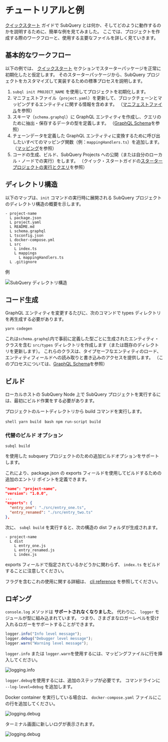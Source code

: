 # チュートリアルと例

[クイックスタート](/quickstart/quickstart-polkadot.md) ガイドで SubQuery とは何か、そしてどのように動作するのかを説明するために、簡単な例を見てみました。 ここでは、プロジェクトを作成する際のワークフローと、使用する主要なファイルを詳しく見ていきます。

## 基本的なワークフロー

以下の例では、 [クイックスタート](../quickstart/quickstart-polkadot.md) セクションでスターターパッケージを正常に初期化したと仮定します。 そのスターターパッケージから、SubQuery プロジェクトをカスタマイズして実装するための標準プロセスを説明します。

1. `subql init PROJECT_NAME` を使用してプロジェクトを初期化します。
2. マニフェストファイル（`project.yaml`）を更新して、ブロックチェーンとマッピングするエンティティに関する情報を含めます。 （[マニフェストファイル](./manifest.md)を参照）
3. スキーマ（`schema.graphql`）に GraphQL エンティティを作成し、クエリのために抽出・保存するデータの型を定義します。 （[GraphQL Schema](./graphql.md)を参照）
4. チェーンデータを定義した GraphQL エンティティに変換するために呼び出したいすべてのマッピング関数（例：`mappingHandlers.ts`）を追加します。 （[マッピング](./mapping/polkadot.md)を参照）
5. コードの生成、ビルド、SubQuery Projects への公開（または自分のローカル・ノードでの実行）をします。 （クイック・スタートガイドの[スタータープロジェクトの実行とクエリ](./quickstart-polkadot.md#running-and-querying-your-starter-project)を参照）

## ディレクトリ構造

以下のマップは、`init` コマンドの実行時に展開される SubQuery プロジェクトのディレクトリ構造の概要を示します。

```
- project-name
  L package.json
  L project.yaml
  L README.md
  L schema.graphql
  L tsconfig.json
  L docker-compose.yml
  L src
    L index.ts
    L mappings
      L mappingHandlers.ts
  L .gitignore
```

例

![SubQuery ディレクトリ構造](/assets/img/subQuery_directory_stucture.png)

## コード生成

GraphQL エンティティを変更するたびに、次のコマンドで types ディレクトリを再生成する必要があります。

```
yarn codegen
```

これは`schema.graphql`内で事前に定義した型ごとに生成されたエンティティ・クラスを含む `src/types` ディレクトリを作成します（または既存のディレクトリを更新します）。 これらのクラスは、タイプセーフなエンティティのロード、エンティティフィールドへの読み取りと書き込みのアクセスを提供します。 （このプロセスについては、[GraphQL Schema](./graphql.md)を参照）

## ビルド

ローカルホストの SubQuery Node 上で SubQuery プロジェクトを実行するには、最初にビルド作業をする必要があります。

プロジェクトのルートディレクトリから build コマンドを実行します。

<CodeGroup> <CodeGroupItem title="YARN" active> `shell yarn build ` </CodeGroupItem>
<CodeGroupItem title="NPM"> `bash npm run-script build ` </CodeGroupItem> </CodeGroup>

### 代替のビルド オプション

`subql build`

を使用した subquery プロジェクトのための追加ビルドオプションをサポートします。

これにより、package.json の exports フィールドを使用してビルドするための追加のエントリ ポイントを定義できます。

```json
"name": "project-name",
"version": "1.0.0",
...
"exports": {
  "entry_one": "./src/entry_one.ts",
  "entry_renamed": "./src/entry_two.ts"
},
```

次に、 `subql build` を実行すると、次の構造の dist フォルダが生成されます。

```
- project-name
  L dist
    L entry_one.js
    L entry_renamed.js
    L index.js
```

exports フィールドで指定されているかどうかに関わらず、 `index.ts` をビルドすることに注意してください。

フラグを含むこれの使用に関する詳細は、 [cli reference](https://doc.subquery.network/run_publish/references/#build) を参照してください。

## ロギング

`console.log` メソッドは **サポートされなくなりました**。 </strong> 代わりに、 `logger` モジュールが型に組み込まれています。 つまり、さまざまなロガーレベルを受け入れるロガーをサポートすることができます。

```typescript
logger.info("Info level message");
logger.debug("Debugger level message");
logger.warn("Warning level message");
```

`logger.info` または `logger.warn`を使用するには、マッピングファイルに行を挿入してください。

![logging.info](/assets/img/logging_info.png)

`logger.debug`を使用するには、追加のステップが必要です。 コマンドラインに `--log-level=debug` を追加します。

Docker container を実行している場合は、 `docker-compose.yaml` ファイルにこの行を追加してください。

![logging.debug](/assets/img/logging_debug.png)

ターミナル画面に新しいログが表示されます。

![logging.debug](/assets/img/subquery_logging.png)
